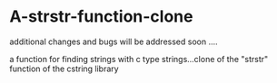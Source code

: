 # A-strstr-function-clone

additional changes and bugs will be addressed soon ....


a function for finding strings with c type strings...clone of the "strstr" function of the cstring library 
